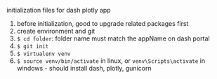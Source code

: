 initialization files for dash plotly app

1. before initialization, good to upgrade related packages first
2. create environment and git
  1. `$ cd folder`: folder name must match the appName on dash portal
  2. `$ git init`
  3. `$ virtualenv venv`
  4. `$ source venv/bin/activate` in linux, or `venv\Scripts\activate` in windows
    - should install dash, plotly, gunicorn
